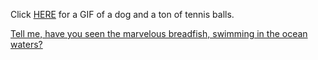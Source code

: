 Click [HERE](https://i.chzbgr.com/maxW500/5921030656/h02B6B42A/) for a GIF of a dog and a ton of tennis balls.

[Tell me, have you seen the marvelous breadfish, swimming in the ocean waters?](http://www.breadfish.co.uk/)
